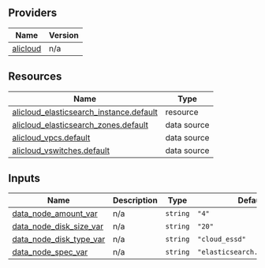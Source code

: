 <!-- BEGIN_TF_DOCS -->
## Providers

| Name | Version |
|------|---------|
| <a name="provider_alicloud"></a> [alicloud](#provider\_alicloud) | n/a |

## Resources

| Name | Type |
|------|------|
| [alicloud_elasticsearch_instance.default](https://registry.terraform.io/providers/hashicorp/alicloud/latest/docs/resources/elasticsearch_instance) | resource |
| [alicloud_elasticsearch_zones.default](https://registry.terraform.io/providers/hashicorp/alicloud/latest/docs/data-sources/elasticsearch_zones) | data source |
| [alicloud_vpcs.default](https://registry.terraform.io/providers/hashicorp/alicloud/latest/docs/data-sources/vpcs) | data source |
| [alicloud_vswitches.default](https://registry.terraform.io/providers/hashicorp/alicloud/latest/docs/data-sources/vswitches) | data source |

## Inputs

| Name | Description | Type | Default | Required |
|------|-------------|------|---------|:--------:|
| <a name="input_data_node_amount_var"></a> [data\_node\_amount\_var](#input\_data\_node\_amount\_var) | n/a | `string` | `"4"` | no |
| <a name="input_data_node_disk_size_var"></a> [data\_node\_disk\_size\_var](#input\_data\_node\_disk\_size\_var) | n/a | `string` | `"20"` | no |
| <a name="input_data_node_disk_type_var"></a> [data\_node\_disk\_type\_var](#input\_data\_node\_disk\_type\_var) | n/a | `string` | `"cloud_essd"` | no |
| <a name="input_data_node_spec_var"></a> [data\_node\_spec\_var](#input\_data\_node\_spec\_var) | n/a | `string` | `"elasticsearch.sn1ne.large"` | no |
<!-- END_TF_DOCS -->    